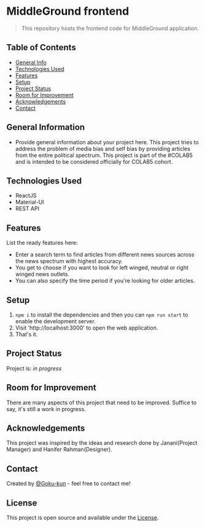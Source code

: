# MiddleGround frontend

> This repository hosts the frontend code for MiddleGround application.

## Table of Contents

- [General Info](#general-information)
- [Technologies Used](#technologies-used)
- [Features](#features)
- [Setup](#setup)
- [Project Status](#project-status)
- [Room for Improvement](#room-for-improvement)
- [Acknowledgements](#acknowledgements)
- [Contact](#contact)
<!-- * [License](#license) -->

## General Information

- Provide general information about your project here.
  This project tries to address the problem of media bias and self bias by providing articles from the entire political spectrum. This project is part of the #COLAB5 and is intended to be considered officially for COLAB5 cohort.

## Technologies Used

- ReactJS
- Material-UI
- REST API

## Features

List the ready features here:

- Enter a search term to find articles from different news sources across the news spectrum with highest accuracy.
- You get to choose if you want to look for left winged, neutral or right winged news outlets.
- You can also specify the time period if you're looking for older articles.

## Setup

1. `npm i` to install the dependencies and then you can `npm run start` to enable the development server.
2. Visit 'http://localhost:3000' to open the web application.
3. That's it.

## Project Status

Project is: _in progress_

## Room for Improvement

There are many aspects of this project that need to be improved. Suffice to say, it's still a work in progress.

## Acknowledgements

This project was inspired by the ideas and research done by Janani(Project Manager) and Hanifer Rahman(Designer).

## Contact

Created by [@Goku-kun](https://github.com/Goku-kun) - feel free to contact me!

## License

This project is open source and available under the [License](./LICENSE).
